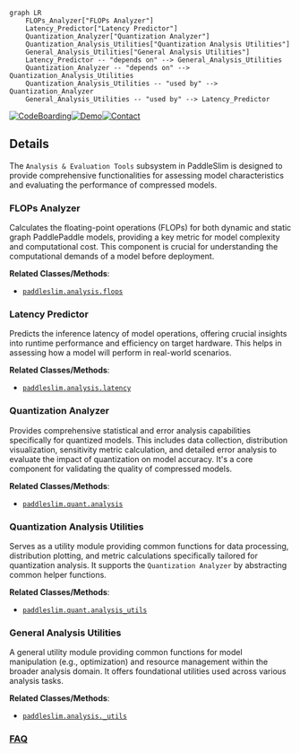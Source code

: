 ```mermaid
graph LR
    FLOPs_Analyzer["FLOPs Analyzer"]
    Latency_Predictor["Latency Predictor"]
    Quantization_Analyzer["Quantization Analyzer"]
    Quantization_Analysis_Utilities["Quantization Analysis Utilities"]
    General_Analysis_Utilities["General Analysis Utilities"]
    Latency_Predictor -- "depends on" --> General_Analysis_Utilities
    Quantization_Analyzer -- "depends on" --> Quantization_Analysis_Utilities
    Quantization_Analysis_Utilities -- "used by" --> Quantization_Analyzer
    General_Analysis_Utilities -- "used by" --> Latency_Predictor
```

[![CodeBoarding](https://img.shields.io/badge/Generated%20by-CodeBoarding-9cf?style=flat-square)](https://github.com/CodeBoarding/GeneratedOnBoardings)[![Demo](https://img.shields.io/badge/Try%20our-Demo-blue?style=flat-square)](https://www.codeboarding.org/demo)[![Contact](https://img.shields.io/badge/Contact%20us%20-%20contact@codeboarding.org-lightgrey?style=flat-square)](mailto:contact@codeboarding.org)

## Details

The `Analysis & Evaluation Tools` subsystem in PaddleSlim is designed to provide comprehensive functionalities for assessing model characteristics and evaluating the performance of compressed models.

### FLOPs Analyzer
Calculates the floating-point operations (FLOPs) for both dynamic and static graph PaddlePaddle models, providing a key metric for model complexity and computational cost. This component is crucial for understanding the computational demands of a model before deployment.


**Related Classes/Methods**:

- <a href="https://github.com/PaddlePaddle/PaddleSlim/blob/develop/paddleslim/analysis/flops.py" target="_blank" rel="noopener noreferrer">`paddleslim.analysis.flops`</a>


### Latency Predictor
Predicts the inference latency of model operations, offering crucial insights into runtime performance and efficiency on target hardware. This helps in assessing how a model will perform in real-world scenarios.


**Related Classes/Methods**:

- <a href="https://github.com/PaddlePaddle/PaddleSlim/blob/develop/paddleslim/analysis/latency.py" target="_blank" rel="noopener noreferrer">`paddleslim.analysis.latency`</a>


### Quantization Analyzer
Provides comprehensive statistical and error analysis capabilities specifically for quantized models. This includes data collection, distribution visualization, sensitivity metric calculation, and detailed error analysis to evaluate the impact of quantization on model accuracy. It's a core component for validating the quality of compressed models.


**Related Classes/Methods**:

- <a href="https://github.com/PaddlePaddle/PaddleSlim/blob/develop/paddleslim/quant/analysis.py" target="_blank" rel="noopener noreferrer">`paddleslim.quant.analysis`</a>


### Quantization Analysis Utilities
Serves as a utility module providing common functions for data processing, distribution plotting, and metric calculations specifically tailored for quantization analysis. It supports the `Quantization Analyzer` by abstracting common helper functions.


**Related Classes/Methods**:

- <a href="https://github.com/PaddlePaddle/PaddleSlim/blob/develop/paddleslim/quant/analysis_utils.py" target="_blank" rel="noopener noreferrer">`paddleslim.quant.analysis_utils`</a>


### General Analysis Utilities
A general utility module providing common functions for model manipulation (e.g., optimization) and resource management within the broader analysis domain. It offers foundational utilities used across various analysis tasks.


**Related Classes/Methods**:

- <a href="https://github.com/PaddlePaddle/PaddleSlim/blob/develop/paddleslim/analysis/_utils.py" target="_blank" rel="noopener noreferrer">`paddleslim.analysis._utils`</a>




### [FAQ](https://github.com/CodeBoarding/GeneratedOnBoardings/tree/main?tab=readme-ov-file#faq)